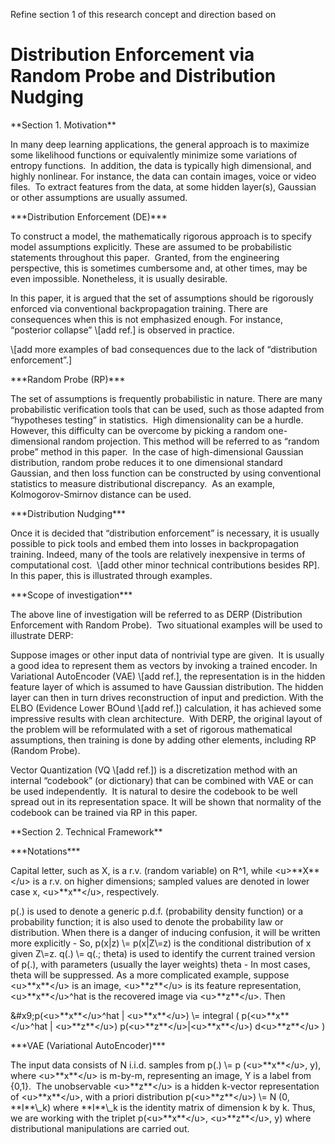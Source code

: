 Refine section 1 of this research concept and direction based on&#x20;



# Distribution Enforcement via Random Probe and Distribution Nudging

\*\*Section 1. Motivation\*\*

In many deep learning applications, the general approach is to maximize some likelihood functions or equivalently minimize some variations of entropy functions.  In addition, the data is typically high dimensional, and highly nonlinear. For instance, the data can contain images, voice or video files.  To extract features from the data, at some hidden layer(s), Gaussian or other assumptions are usually assumed.  

\*\*\*Distribution Enforcement (DE)\*\*\*

To construct a model, the mathematically rigorous approach is to specify model assumptions explicitly. These are assumed to be probabilistic statements throughout this paper.  Granted, from the engineering perspective, this is sometimes cumbersome and, at other times, may be even impossible. Nonetheless, it is usually desirable.  

In this paper, it is argued that the set of assumptions should be rigorously enforced via conventional backpropagation training. There are consequences when this is not emphasized enough. For instance, “posterior collapse” \\\[add ref.] is observed in practice.

\\\[add more examples of bad consequences due to the lack of “distribution enforcement”.]

\*\*\*Random Probe (RP)\*\*\*

The set of assumptions is frequently probabilistic in nature. There are many probabilistic verification tools that can be used, such as those adapted from “hypotheses testing” in statistics.  High dimensionality can be a hurdle.  However, this difficulty can be overcome by picking a random one-dimensional random projection. This method will be referred to as “random probe” method in this paper.  In the case of high-dimensional Gaussian distribution, random probe reduces it to one dimensional standard Gaussian, and then loss function can be constructed by using conventional statistics to measure distributional discrepancy.  As an example, Kolmogorov-Smirnov distance can be used.

\*\*\*Distribution Nudging\*\*\*

Once it is decided that “distribution enforcement” is necessary, it is usually possible to pick tools and embed them into losses in backpropagation training. Indeed, many of the tools are relatively inexpensive in terms of computational cost.  \\\[add other minor technical contributions besides RP].  In this paper, this is illustrated through examples.

\*\*\*Scope of investigation\*\*\*

The above line of investigation will be referred to as DERP (Distribution Enforcement with Random Probe).  Two situational examples will be used to illustrate DERP:

Suppose images or other input data of nontrivial type are given.  It is usually a good idea to represent them as vectors by invoking a trained encoder. In Variational AutoEncoder (VAE) \\\[add ref.], the representation is in the hidden feature layer of which is assumed to have Gaussian distribution. The hidden layer can then in turn drives reconstruction of input and prediction. With the ELBO (Evidence Lower BOund \\\[add ref.]) calculation, it has achieved some impressive results with clean architecture.  With DERP, the original layout of the problem will be reformulated with a set of rigorous mathematical assumptions, then training is done by adding other elements, including RP (Random Probe).

Vector Quantization (VQ \\\[add ref.]) is a discretization method with an internal “codebook” (or dictionary) that can be combined with VAE or can be used independently.  It is natural to desire the codebook to be well spread out in its representation space. It will be shown that normality of the codebook can be trained via RP in this paper.

\*\*Section 2. Technical Framework\*\*

\*\*\*Notations\*\*\*

Capital letter, such as X, is a r.v. (random variable) on R^1, while \<u>\*\*X\*\*\</u> is a r.v. on higher dimensions; sampled values are denoted in lower case x, \<u>\*\*x\*\*\</u>, respectively.

p(.) is used to denote a generic p.d.f. (probability density function) or a probability function; it is also used to denote the probability law or distribution. When there is a danger of inducing confusion, it will be written more explicitly - So, p(x|z) \\\= p(x|Z\\\=z) is the conditional distribution of x given Z\\\=z. q(.) \\\= q(.; theta) is used to identify the current trained version of p(.), with parameters (usually the layer weights) theta - In most cases, theta will be suppressed. As a more complicated example, suppose \<u>\*\*x\*\*\</u> is an image, \<u>\*\*z\*\*\</u> is its feature representation, \<u>\*\*x\*\*\</u>^hat is the recovered image via \<u>\*\*z\*\*\</u>. Then 

\&#x9;p(\<u>\*\*x\*\*\</u>^hat | \<u>\*\*x\*\*\</u>) \\\= integral ( p(\<u>\*\*x\*\*\</u>^hat | \<u>\*\*z\*\*\</u>) p(\<u>\*\*z\*\*\</u>|\<u>\*\*x\*\*\</u>) d\<u>\*\*z\*\*\</u> )

\*\*\*VAE (Variational AutoEncoder)\*\*\*

The input data consists of N i.i.d. samples from p(.) \\\= p (\<u>\*\*x\*\*\</u>, y), where \<u>\*\*x\*\*\</u> is m-by-m, representing an image, Y is a label from {0,1}.  The unobservable \<u>\*\*z\*\*\</u> is a hidden k-vector representation of \<u>\*\*x\*\*\</u>, with a priori distribution p(\<u>\*\*z\*\*\</u>) \\\= N (0, \*\*I\*\*\\\_k) where \*\*I\*\*\\\_k is the identity matrix of dimension k by k. Thus, we are working with the triplet p(\<u>\*\*x\*\*\</u>, \<u>\*\*z\*\*\</u>, y) where distributional manipulations are carried out.